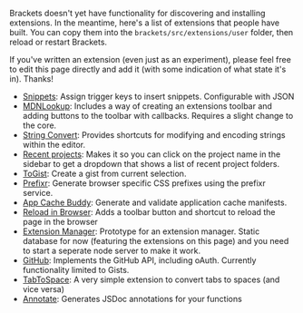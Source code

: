 Brackets doesn't yet have functionality for discovering and installing extensions. In the meantime, here's a list of extensions that people have built. You can copy them into the `brackets/src/extensions/user` folder, then reload or restart Brackets.

If you've written an extension (even just as an experiment), please feel free to edit this page directly and add it (with some indication of what state it's in). Thanks!

* [Snippets](https://github.com/jrowny/brackets-snippets): Assign trigger keys to insert snippets. Configurable with JSON
* [MDNLookup](https://github.com/pamelafox/brackets-MDNLookup-extension): Includes a way of creating an extensions toolbar and adding buttons to the toolbar with callbacks. Requires a slight change to the core.
* [String Convert](https://github.com/mikechambers/StringConvert): Provides shortcuts for modifying and encoding strings within the editor.
* [Recent projects](https://github.com/njx/brackets-recent-projects): Makes it so you can click on the project name in the sidebar to get a dropdown that shows a list of recent project folders.
* [ToGist](https://github.com/davidderaedt/togist): Create a gist from current selection.
* [Prefixr](https://github.com/davidderaedt/prefixr-extension): Generate browser specific CSS prefixes using the prefixr service.
* [App Cache Buddy](https://github.com/davidderaedt/appcache-gen): Generate and validate application cache manifests.
* [Reload in Browser](https://github.com/DennisKehrig/brackets.ReloadInBrowser): Adds a toolbar button and shortcut to reload the page in the browser
* [Extension Manager](https://github.com/jdiehl/brackets-extension-manager): Prototype for an extension manager. Static database for now (featuring the extensions on this page) and you need to start a seperate node server to make it work.
* [GitHub](https://github.com/jrowny/brackets-github): Implements the GitHub API, including oAuth. Currently functionality limited to Gists.
* [TabToSpace](https://github.com/davidderaedt/tabtospace-extension): A very simple extension to convert tabs to spaces (and vice versa)
* [Annotate](https://github.com/davidderaedt/annotate-extension): Generates JSDoc annotations for your functions
